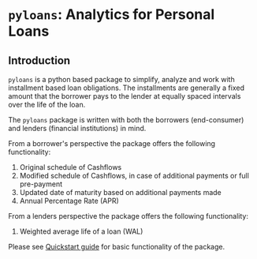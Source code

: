 # `pyloans`: Analytics for Personal Loans

## Introduction

`pyloans` is a python based package to simplify, analyze and work with
installment based loan obligations. The installments are generally a fixed
amount that the borrower pays to the lender at equally spaced intervals
over the life of the loan.

The `pyloans` package is written with both the borrowers (end-consumer) and
lenders (financial institutions) in mind.

From a borrower's perspective the package offers the following functionality:

1. Original schedule of Cashflows
2. Modified schedule of Cashflows, in case of additional payments or full
   pre-payment
3. Updated date of maturity based on additional payments made
4. Annual Percentage Rate (APR)

<!---
[comment]: <> (5. Compare offers and consolidate multiple financial
   obligations)
-->

From a lenders perspective the package offers the following functionality:

1. Weighted average life of a loan (WAL)

<!---
[comment]: <> (2. Consolidate multiple loan objects into a portfolio)
[comment]: <> (3. Simulate various loan structure to quantify impact to
lender's profitability)

[comment]: <> (4. Simulate an unsecured lending portfolio by creating multiple
   instances of loan objects with random initial parameters based on
   historical distributions for each parameter.)

[comment]: <> (5. Systematic way to understand portfolio profitability based on
   historical distributions of prepayments, charge-offs and loan structures.)
-->

Please see [Quickstart guide](quickstart.md) for basic functionality of the
package.
